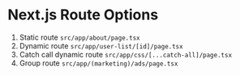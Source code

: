 # Next.js Route Options

1. Static route `src/app/about/page.tsx`
2. Dynamic route `src/app/user-list/[id]/page.tsx`
3. Catch call dynamic route `src/app/css/[...catch-all]/page.tsx`
4. Group route `src/app/(marketing)/ads/page.tsx`
